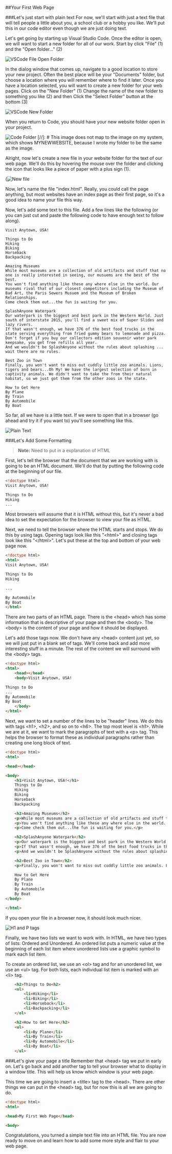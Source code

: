 ﻿##Your First Web Page

###Let's just start with plain text
For now, we'll start with just a text file that will tell people a little about you, a school club or a hobby you like. We'll put this in our code editor even though we are just doing text.

Let's get going by starting up Visual Studio Code. Once the editor is open, we will want to start a new folder for all of our work. Start by click "File" (1) and the "Open folder..." (2)

![VSCode File Open Folder](images/vscode-file-open-folder.png?raw=true)

In the dialog window that comes up, navigate to a good location to store your new project. Often the best place will be your "Documents" folder, but choose a location where you will remember where to find it later. Once you have a location selected, you will want to create a new folder for your web pages. Click on the "New Folder" (1) Change the name of the new folder to something you like (2) and then Click the "Select Folder" button at the bottom (3)

![VSCode New Folder](images/vscode-new-folder.png?raw=true)

When you return to Code, you should have your new website folder open in your project.

![Code Folder](images/code-folder.png?raw=true)
[//]: # This image does not map to the image on my system, which shows MYNEWWEBSITE, because I wrote my folder to be the same as the image.

Alright, now let's create a new file in your website folder for the text of our web page. We'll do this by hovering the mouse over the folder and clicking the icon that looks like a piece of paper with a plus sign (1).

(![New file](images/new-file.png?raw=true)

Now, let's name the file "index.html". Really, you could call the page anything, but most websites have an index page as their first page, so it's a good idea to name your file this way.

Now, let's add some text to this file. Add a few lines like the following (or you can just cut and paste the following code to have enough text to follow along).

````Text
Visit Anytown, USA!

Things to Do
Hiking
Biking
Horseback
Backpacking

Amazing Museums
While most museums are a collection of old artifacts and stuff that no one is really interested in seeing, our musuems are the best of the best.
You won't find anything like these any where else in the world. Our museums rival that of our closest competitors including the Museum of Bad Art, the Paris Sewers Musuem and the Museum of Broken Relationships.
Come check them out...the fun is waiting for you.
 
SplashAnyone Waterpark
Our waterpark is the biggest and best park in the Western World. Just south of interstate 2015, you'll find a sweet mix of Super Slides and lazy rivers.
If that wasn't enough, we have 376 of the best food trucks in the state serving everything from fried gummy bears to lemonade and pizza. Don't forget if you buy our collectors edition souvenir water park keepsake, you get free refills all year.
And we wouldn't be SplashAnyone without the rules about splashing ... wait there are no rules.

Best Zoo in Town
Finally, you won't want to miss out cuddly little zoo animals. Lions, tigers and bears...Oh My! We have the largest selection of born in captivity animals. We didn't want to take the from their natural habitat, so we just got them from the other zoos in the state.

How to Get Here
By Plane
By Train
By Automobile
By Boat
````

So far, all we have is a little text. If we were to open that in a browser (go ahead and try it if you want to) you'll see something like this.

![Plain Text](images/plain-text.png?raw=true)

###Let's Add Some Formatting

> **Note:** Need to put in a explanation of HTML


First, let's tell the browser that the document that we are working with is going to be an HTML document. We'll do that by putting the following code at the beginning of our file.

````HTML
<!doctype html>
Visit Anytown, USA!

Things to Do
Hiking
...
````

Most browsers will assume that it is HTML without this, but it's never a bad idea to set the expectation for the browser to view your file as HTML.

Next, we need to tell the browser where the HTML starts and stops. We do this by using tags. Opening tags look like this "\<html>" and closing tags look like this "\</html>". Let's put these at the top and bottom of your web page now.

````HTML
<!doctype html>
<html>
Visit Anytown, USA!

Things to Do
Hiking

...

By Automobile
By Boat
</html>
````

There are two parts of an HTML page. There is the \<head> which has some information that is descriptive of your page and then the \<body>. The \<body> is the content of your page and how it should be displayed.

Let's add those tags now. We don't have any \<head> content just yet, so we will just put in a blank set of tags. We'll come back and add more interesting stuff in a minute. The rest of the content we will surround with the \<body> tags.

````HTML
<!doctype html>
<html>
	<head></head>
	<body>Visit Anytown, USA!

Things to Do
...
By Automobile
By Boat
	</body>
</html>
````

Next, we want to set a number of the lines to be "header" lines. We do this with tags \<h1>, \<h2>, and so on to \<h6>. The top most level is \<h1>. While we are at it, we want to mark the paragraphs of text with a \<p> tag. This helps the browser to format these as individual paragraphs rather than creating one long block of text.

````HTML
<!doctype html>
<html>

<head></head>

<body>
	<h1>Visit Anytown, USA!</h1> 
	Things to Do 
	Hiking 
	Biking 
	Horseback 
	Backpacking

	<h2>Amazing Museums</h2>
	<p>While most museums are a collection of old artifacts and stuff that no one is really interested in seeing, our musuems are the best of the best.</p>
	<p>You won't find anything like these any where else in the world. Our museums rival that of our closest competitors including the Museum of Bad Art, the Paris Sewers Musuem and the Museum of Broken Relationships.</p>
	<p>Come check them out...the fun is waiting for you.</p>

	<h2>SplashAnyone Waterpark</h2>
	<p>Our waterpark is the biggest and best park in the Western World. Just south of interstate 2015, you'll find a sweet mix of Super Slides and lazy rivers.</p>
	<p>If that wasn't enough, we have 376 of the best food trucks in the state serving everything from fried gummy bears to lemonade and pizza. Don't forget if you buy our collectors edition souvenir water park keepsake, you get free refills all year.</p>
	<p>And we wouldn't be SplashAnyone without the rules about splashing ... wait there are no rules.</p>

	<h2>Best Zoo in Town</h2>
	<p>Finally, you won't want to miss out cuddly little zoo animals. Lions, tigers and bears...Oh My! We have the largest selection of born in captivity animals. We didn't want to take the from their natural habitat, so we just got them from the other zoos in the state.</p>

	How to Get Here 
	By Plane 
	By Train 
	By Automobile 
	By Boat
</body>

</html>
````

If you open your file in a browser now, it should look much nicer.

![H1 and P tags](images/h1-and-p-tags.png?raw=true)

Finally, we have two lists we want to work with. In HTML, we have two types of lists: Ordered and Unordered. An ordered list puts a numeric value at the beginning of each list item where unordered lists use a graphic symbol to mark each list item.

To create an ordered list, we use an \<ol> tag and for an unordered list, we use an \<ul> tag. For both lists, each individual list item is marked with an \<li> tag.

````HTML
	<h2>Things to Do<h2> 
	<ol>
		<li>Hiking</li>
		<li>Biking</li>
		<li>Horseback</li>
		<li>Backpacking</li>
	</ol>
````

````HTML
	<h2>How to Get Here</h2>
	<ul>
		<li>By Plane</li>
		<li>By Train</li>
		<li>By Automobile</li>
		<li>By Boat</li>
	</ul>
````

###Let's give your page a title
Remember that \<head> tag we put in early on. Let's go back and add another tag to tell your browser what to display in a window title. This will help us know which window is your web page.

This time we are going to insert a \<title> tag to the \<head>. There are other things we can put in the \<head> tag, but for now this is all we are going to do.

````HTML
<!doctype html>
<html>

<head>My First Web Page</head>

<body>
````

Congratulations, you turned a simple text file into an HTML file. You are now ready to move on and learn how to add some more style and flair to your web page.
